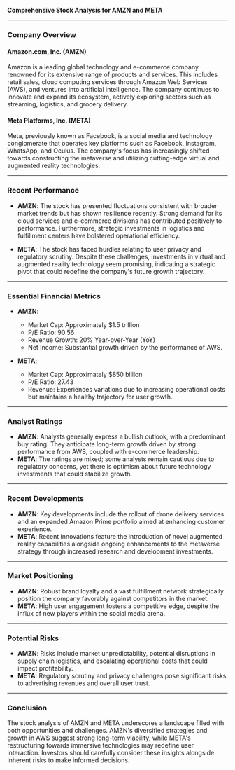 **Comprehensive Stock Analysis for AMZN and META**

---

### **Company Overview**

#### **Amazon.com, Inc. (AMZN)**
Amazon is a leading global technology and e-commerce company renowned for its extensive range of products and services. This includes retail sales, cloud computing services through Amazon Web Services (AWS), and ventures into artificial intelligence. The company continues to innovate and expand its ecosystem, actively exploring sectors such as streaming, logistics, and grocery delivery.

#### **Meta Platforms, Inc. (META)**
Meta, previously known as Facebook, is a social media and technology conglomerate that operates key platforms such as Facebook, Instagram, WhatsApp, and Oculus. The company's focus has increasingly shifted towards constructing the metaverse and utilizing cutting-edge virtual and augmented reality technologies.

---

### **Recent Performance**

- **AMZN**: The stock has presented fluctuations consistent with broader market trends but has shown resilience recently. Strong demand for its cloud services and e-commerce divisions has contributed positively to performance. Furthermore, strategic investments in logistics and fulfillment centers have bolstered operational efficiency.

- **META**: The stock has faced hurdles relating to user privacy and regulatory scrutiny. Despite these challenges, investments in virtual and augmented reality technology seem promising, indicating a strategic pivot that could redefine the company's future growth trajectory.

---

### **Essential Financial Metrics**

- **AMZN**:
  - Market Cap: Approximately $1.5 trillion
  - P/E Ratio: 90.56
  - Revenue Growth: 20% Year-over-Year (YoY)
  - Net Income: Substantial growth driven by the performance of AWS.

- **META**:
  - Market Cap: Approximately $850 billion
  - P/E Ratio: 27.43
  - Revenue: Experiences variations due to increasing operational costs but maintains a healthy trajectory for user growth.

---

### **Analyst Ratings**
- **AMZN**: Analysts generally express a bullish outlook, with a predominant buy rating. They anticipate long-term growth driven by strong performance from AWS, coupled with e-commerce leadership.
- **META**: The ratings are mixed; some analysts remain cautious due to regulatory concerns, yet there is optimism about future technology investments that could stabilize growth.

---

### **Recent Developments**
- **AMZN**: Key developments include the rollout of drone delivery services and an expanded Amazon Prime portfolio aimed at enhancing customer experience.
- **META**: Recent innovations feature the introduction of novel augmented reality capabilities alongside ongoing enhancements to the metaverse strategy through increased research and development investments.

---

### **Market Positioning**
- **AMZN**: Robust brand loyalty and a vast fulfillment network strategically position the company favorably against competitors in the market.
- **META**: High user engagement fosters a competitive edge, despite the influx of new players within the social media arena.

---

### **Potential Risks**
- **AMZN**: Risks include market unpredictability, potential disruptions in supply chain logistics, and escalating operational costs that could impact profitability.
- **META**: Regulatory scrutiny and privacy challenges pose significant risks to advertising revenues and overall user trust.

---

### **Conclusion**
The stock analysis of AMZN and META underscores a landscape filled with both opportunities and challenges. AMZN's diversified strategies and growth in AWS suggest strong long-term viability, while META's restructuring towards immersive technologies may redefine user interaction. Investors should carefully consider these insights alongside inherent risks to make informed decisions.